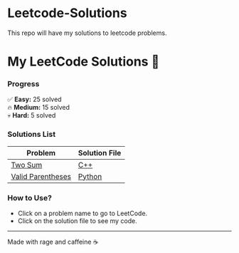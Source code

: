 # Leetcode-Solutions
This repo will have my solutions to leetcode problems.  


# My LeetCode Solutions 🚀

### **Progress**  
✅ **Easy:** 25 solved  
🔥 **Medium:** 15 solved  
💀 **Hard:** 5 solved  

### **Solutions List**  
| Problem | Solution File |
|---------|---------------|
| [Two Sum](https://leetcode.com/problems/two-sum) | [C++](./Easy/1-Two-Sum.cpp) |
| [Valid Parentheses](https://leetcode.com/problems/valid-parentheses) | [Python](./Easy/20-Valid-Parentheses.py) |

### **How to Use?**  
- Click on a problem name to go to LeetCode.  
- Click on the solution file to see my code.  

---
Made with rage and caffeine ☕  
